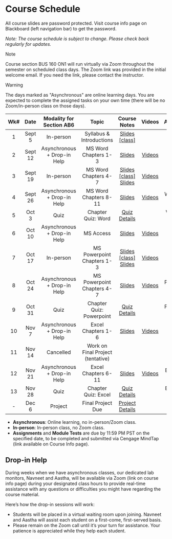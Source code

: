 <!-- markdownlint-disable -->

# Course Schedule

All course slides are password protected. Visit course info page on Blackboard (left navigation bar) to get the password.

*Note: The course schedule is subject to change. Please check back regularly for updates.*

> [!NOTE]
> Course section BUS 160 ON1 will run virtually via Zoom throughout the semester on scheduled class days. The Zoom link was provided in the initial welcome email. If you need the link, please contact the instructor. 

> [!WARNING]
> The days marked as "Asynchronous" are online learning days. You are expected to complete the assigned tasks on your own time (there will be no Zoom/in-person class on those days). 


| **Wk#** | **Date** | **Modality for Section AB6** |         **Topic**          |          **Course Notes**          |                    **Videos**                    |    **Assignments**    |     **Module Test**     |
| :-----: | :------: | :--------------------------: | :------------------------: | :--------------------------------: | :----------------------------------------------: | :-------------------: | :---------------------: |
|    1    |  Sept 5  |          In-person           |  Syllabus & Introductions  |  [Slides [class]](http://tiny.cc/110-W1)   |                                                  |                       |                         |
|    2    | Sept 12  | Asynchronous + Drop-in Help  |    MS Word Chapters 1-3    |  [Slides](http://tiny.cc/110-W2)   |     [Videos](videos.md#word---chapters-1-3)      |                       |   Word 1-3  (Sept 12)   |
|    3    | Sept 19  |          In-person           |    MS Word Chapters 4-7    |  [Slides [class]](http://tiny.cc/110-W3-LN) <br> [Slides](http://tiny.cc/110-W3)   |     [Videos](videos.md#word---chapters-4-7)      |                       |   Word 4-7 (Sept 19)    |
|    4    | Sept 26  | Asynchronous + Drop-in Help  |   MS Word Chapters 8-11    |  [Slides](http://tiny.cc/110-W4)   |     [Videos](videos.md#word---chapters-8-11)     |   Word 1 (Sept 24)    |  Word 8-11  (Sept 26)   |
|    5    |  Oct 3   |             Quiz             |     Chapter Quiz: Word     |  [Quiz Details](quiz.md) |                                                  |    Word 2 (Oct 1)     |            -            |
|    6    |  Oct 10  | Asynchronous + Drop-in Help  |         MS Access          |  [Slides](http://tiny.cc/110-W6)   | [Videos](videos.md#microsoft-access----playlist) |                       |     Access (Oct 10)     |
|    7    |  Oct 17  |          In-person           | MS Powerpoint Chapters 1-3 |  [Slides [class]](http://tiny.cc/110-W7-LN) <br> [Slides](http://tiny.cc/110-W7)   |  [Videos](videos.md#powerpoint---chapters-1-3)   |                       | Powerpoint 1-3 (Oct 17) |
|    8    |  Oct 24  | Asynchronous + Drop-in Help  | MS Powerpoint Chapters 4-7 |  [Slides](http://tiny.cc/110-W8)   |  [Videos](videos.md#powerpoint---chapters-4-7)   | Powerpoint 1 (Oct 22) | Powerpoint 4-7 (Oct 24) |
|    9    |  Oct 31  |             Quiz             |  Chapter Quiz: Powerpoint  |    [Quiz Details](quiz.md)                                |                                                  | Powerpoint 2 (Oct 29) |            -            |
|   10    |  Nov 7   | Asynchronous + Drop-in Help  |     Excel Chapters 1-6     |  [Slides](http://tiny.cc/110-W10)  |     [Videos](videos.md#excel---chapters-1-6)     |                       |    Excel 1-6 (Nov 7)    |
|   11    |  Nov 14  |          Cancelled           | Work on Final Project (tentative)  |                                    |                                                  |                       |                         |
|   12    |  Nov 21  | Asynchronous + Drop-in Help  |    Excel Chapters 6-11     |  [Slides](http://tiny.cc/110-W12)  |    [Videos](videos.md#excel---chapters-6-11)     |   Excel 1 (Nov 19)    |   Excel 7-11 (Nov 21)   |
|   13    |  Nov 28  |             Quiz             |    Chapter Quiz: Excel     |       [Quiz Details](quiz.md)                             |                                                  |   Excel 2 (Nov 26)    |                         |
| - | Dec 6 | Project |Final Project Due | [Project Details](final-project.md) | | | | 

- **Asynchronous**: Online learning, no in-person/Zoom class.
- **In-person**: In-person class, no Zoom class.
- **Assignments** and **Module Tests** are due by 11:59 PM PST on the specified date, to be completed and submitted via Cengage MindTap (link available on Course Info page).

## Drop-in Help

During weeks when we have asynchronous classes, our dedicated lab monitors, Navneet and Aastha, will be available via Zoom (link on course info page) during your designated class hours to provide real-time assistance with any questions or difficulties you might have regarding the course material.

Here’s how the drop-in sessions will work:
- Students will be placed in a virtual waiting room upon joining. Navneet and Aastha will assist each student on a first-come, first-served basis.
- Please remain on the Zoom call until it’s your turn for assistance. Your patience is appreciated while they help each student.

